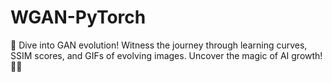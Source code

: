 # WGAN-PyTorch
🚀 Dive into GAN evolution! Witness the journey through learning curves, SSIM scores, and GIFs of evolving images. Uncover the magic of AI growth! 🎨✨
